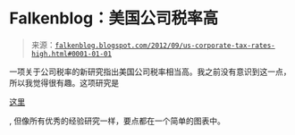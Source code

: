 <!--yml

category: 未分类

date: 2024-05-12 20:21:58

-->

# Falkenblog：美国公司税率高

> 来源：[`falkenblog.blogspot.com/2012/09/us-corporate-tax-rates-high.html#0001-01-01`](http://falkenblog.blogspot.com/2012/09/us-corporate-tax-rates-high.html#0001-01-01)

一项关于公司税率的新研究指出美国公司税率相当高。我之前没有意识到这一点，所以我觉得很有趣。这项研究是

[这里](http://www.cato.org/pubs/tbb/tbb_65.pdf)

, 但像所有优秀的经验研究一样，要点都在一个简单的图表中。
